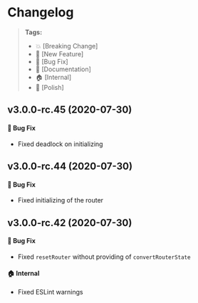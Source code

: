Changelog
=========

> **Tags:**
> - :boom:       [Breaking Change]
> - :rocket:     [New Feature]
> - :bug:        [Bug Fix]
> - :memo:       [Documentation]
> - :house:      [Internal]
> - :nail_care:  [Polish]

## v3.0.0-rc.45 (2020-07-30)

#### :bug: Bug Fix

* Fixed deadlock on initializing

## v3.0.0-rc.44 (2020-07-30)

#### :bug: Bug Fix

* Fixed initializing of the router

## v3.0.0-rc.42 (2020-07-30)

#### :bug: Bug Fix

* Fixed `resetRouter` without providing of `convertRouterState`

#### :house: Internal

* Fixed ESLint warnings
